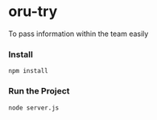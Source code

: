# oru-try
To pass information within the team easily

### Install
```
npm install
```

### Run the Project

```
node server.js
```
